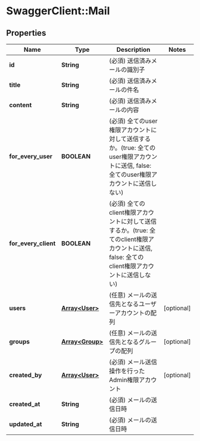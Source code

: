 # SwaggerClient::Mail

## Properties
Name | Type | Description | Notes
------------ | ------------- | ------------- | -------------
**id** | **String** | (必須) 送信済みメールの識別子 | 
**title** | **String** | (必須) 送信済みメールの件名 | 
**content** | **String** | (必須) 送信済みメールの内容 | 
**for_every_user** | **BOOLEAN** | (必須) 全てのuser権限アカウントに対して送信するか。(true: 全てのuser権限アカウントに送信, false: 全てのuser権限アカウントに送信しない) | 
**for_every_client** | **BOOLEAN** | (必須) 全てのclient権限アカウントに対して送信するか。(true: 全てのclient権限アカウントに送信, false: 全てのclient権限アカウントに送信しない) | 
**users** | [**Array&lt;User&gt;**](User.md) | (任意) メールの送信先となるユーザーアカウントの配列 | [optional] 
**groups** | [**Array&lt;Group&gt;**](Group.md) | (任意) メールの送信先となるグループの配列 | [optional] 
**created_by** | [**Array&lt;User&gt;**](User.md) | (必須) メール送信操作を行ったAdmin権限アカウント | [optional] 
**created_at** | **String** | (必須) メールの送信日時 | 
**updated_at** | **String** | (必須) メールの送信日時 | 

